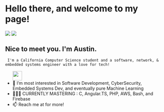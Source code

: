 <h1><b> Hello there, and welcome to my page! </b></h1>
         <img align="center" src="https://github-readme-stats.vercel.app/api?username=austinhutchen&show_icons=true&theme=gruvbox&include_all_commits=false"/> 
 <img align = "center" src= "https://github-readme-streak-stats.herokuapp.com/?user=austinhutchen&theme=highcontrast&hide_border=false"/>

  <b><h2> Nice to meet you. I'm Austin. </h2> </b>
         
     I'm a California Computer Science student and a software, network, & embedded systems engineer with a love for tech!
<ul>
<img height ="30" width="30" src="https://upload.wikimedia.org/wikipedia/commons/thumb/c/ca/LinkedIn_logo_initials.png/800px-LinkedIn_logo_initials.png" />
  <li>👀 I’m most interested in Software Development, CyberSecurity, Embedded Systems Dev, and eventually pure Machine Learning </li>


  <li> 👨🏽‍🏫 CURRENTLY MASTERING : C, Angular.TS, PHP, AWS, Bash, and Firebase</li>
<!---
austinhutchen/austinhutchen is a ✨ special ✨ repository because its `README.md` (this file) appears on your GitHub profile.
You can click the Preview link to take a look at your changes.
--->
 
<li> 📫 Reach me at <a href= "https://www.linkedin.com/in/austin-hutchen-15440a1b2/">   </a> for more! </li>
</ul>
